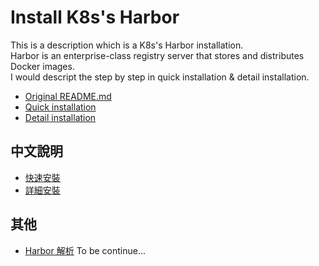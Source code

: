 # Install K8s's Harbor
This is a description which is a K8s's Harbor installation.  
Harbor is an enterprise-class registry server that stores and distributes Docker images.  
I would descript the step by step in quick installation & detail installation.  

- [Original README.md](origin-README.md)
- [Quick installation](mynote/qinstall_README.md)
- [Detail installation](mynote/install_README.md)

## 中文說明
- [快速安裝](mynote/qinstall_README_zh.md)
- [詳細安裝](mynote/install_README_zh.md)

## 其他
- [Harbor 解析](mynote/harbor-arch.md)
To be continue...
